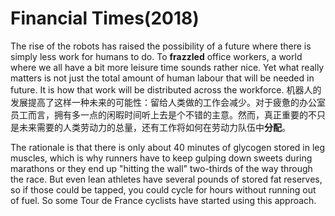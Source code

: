 # Financial Times(2018)

The rise of the robots has raised the possibility of a future where there is simply less work for humans to do. To **frazzled** office workers, a world where we all have a bit more leisure time sounds rather nice. Yet what really matters is not just the total amount of human labour that will be needed in future. It is how that work will be distributed across the workforce.
机器人的发展提高了这样一种未来的可能性：留给人类做的工作会减少。对于疲惫的办公室员工而言，拥有多一点的闲暇时间听上去是个不错的主意。然而，真正重要的不只是未来需要的人类劳动力的总量，还有工作将如何在劳动力队伍中**分配**。

The rationale is that there is only about 40 minutes of glycogen stored in leg muscles, which is why runners have to keep gulping down sweets during marathons or they end up "hitting the wall" two-thirds of the way through the race. But even lean athletes have several pounds of stored fat reserves, so if those could be tapped, you could cycle for hours without running out of fuel. So some Tour de France cyclists have started using this approach.
